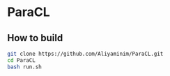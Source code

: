 # ParaCL

## How to build
```bash
git clone https://github.com/Aliyaminim/ParaCL.git
cd ParaCL
bash run.sh
```
